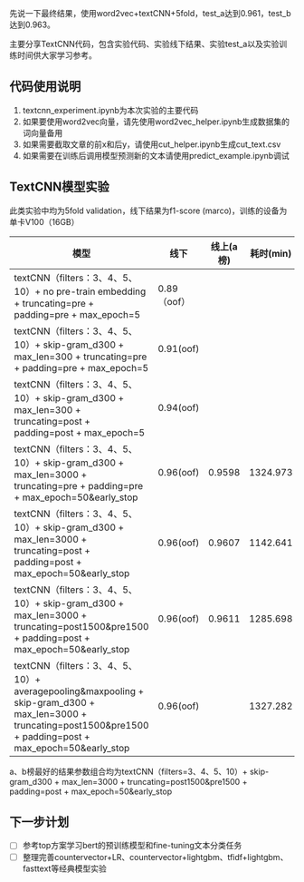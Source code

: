 先说一下最终结果，使用word2vec+textCNN+5fold，test_a达到0.961，test_b达到0.963。

主要分享TextCNN代码，包含实验代码、实验线下结果、实验test_a以及实验训练时间供大家学习参考。


## 代码使用说明
1. textcnn_experiment.ipynb为本次实验的主要代码
2. 如果要使用word2vec向量，请先使用word2vec_helper.ipynb生成数据集的词向量备用
3. 如果需要截取文章的前x和后y，请使用cut_helper.ipynb生成cut_text.csv
4. 如果需要在训练后调用模型预测新的文本请使用predict_example.ipynb调试

## TextCNN模型实验
此类实验中均为5fold validation，线下结果为f1-score (marco)，训练的设备为单卡V100（16GB）

模型 | 线下 | 线上(a榜) | 耗时(min)
-----|-----|-----|-----
textCNN（filters：3、4、5、10）+ no pre-train embedding + truncating=pre + padding=pre + max_epoch=5| 0.89（oof）| | 
textCNN（filters：3、4、5、10）+ skip-gram_d300 + max_len=300 + truncating=pre + padding=pre + max_epoch=5| 0.91(oof) | | 
textCNN（filters：3、4、5、10）+ skip-gram_d300 + max_len=300 + truncating=post + padding=post + max_epoch=5| 0.94(oof) | | 
textCNN（filters：3、4、5、10）+ skip-gram_d300 + max_len=3000 + truncating=pre + padding=pre + max_epoch=50&early_stop| 0.96(oof) | 0.9598 | 1324.973
textCNN（filters：3、4、5、10）+ skip-gram_d300 + max_len=3000 + truncating=post + padding=post + max_epoch=50&early_stop| 0.96(oof) | 0.9607 | 1142.641
textCNN（filters：3、4、5、10）+ skip-gram_d300 + max_len=3000 + truncating=post1500&pre1500 + padding=post  + max_epoch=50&early_stop| 0.96(oof) | 0.9611 | 1285.698
textCNN（filters：3、4、5、10）+ averagepooling&maxpooling + skip-gram_d300 + max_len=3000 + truncating=post1500&pre1500 + padding=post  + max_epoch=50&early_stop| 0.96(oof) |  | 1327.282

a、b榜最好的结果参数组合均为textCNN（filters=3、4、5、10）+ skip-gram_d300 + max_len=3000 + truncating=post1500&pre1500 + padding=post  + max_epoch=50&early_stop

## 下一步计划
- [ ] 参考top方案学习bert的预训练模型和fine-tuning文本分类任务
- [ ] 整理完善countervector+LR、countervector+lightgbm、tfidf+lightgbm、fasttext等经典模型实验